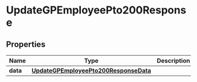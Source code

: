 

# UpdateGPEmployeePto200Response


## Properties

| Name | Type | Description | Notes |
|------------ | ------------- | ------------- | -------------|
|**data** | [**UpdateGPEmployeePto200ResponseData**](UpdateGPEmployeePto200ResponseData.md) |  |  |



